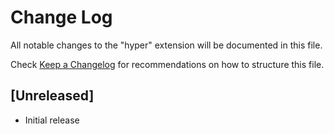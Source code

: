 # Change Log

All notable changes to the "hyper" extension will be documented in this file.

Check [Keep a Changelog](http://keepachangelog.com/) for recommendations on how to structure this file.

## [Unreleased]

- Initial release
